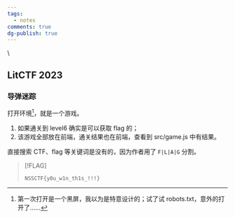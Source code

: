 ```yaml
---
tags:
  - notes
comments: true
dg-publish: true
---
```

\
## LitCTF 2023

### 导弹迷踪

打开环境[^1]，就是一个游戏。

1. 如果通关到 level6 确实是可以获取 flag 的；
2. 该游戏全部放在前端，通关结果也在前端，查看到 src/game.js 中有结果。

[^1]: 第一次打开是一个黑屏，我以为是特意设计的；试了试 robots.txt，意外的打开了……

直接搜索 CTF、flag 等关键词是没有的，因为作者用了 `F|L|A|G` 分割。 

> [!FLAG]
>
> `NSSCTF{y0u_w1n_th1s_!!!}`


